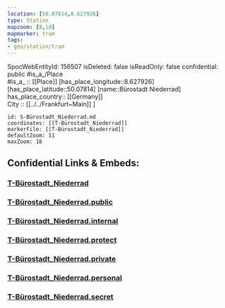 ```yaml
---
location: [50.07814,8.627926] 
type: Station 
mapzoom: [8,18] 
mapmarker: tram 
tags:
- geo/station/tram
---
```

SpocWebEntityId: 156507
isDeleted: false
isReadOnly: false
confidential: public
#is_a_/Place  
#is_a_ :: [[Place]] 
[has_place_longitude::8.627926] 
[has_place_latitude::50.07814] 
[name::Bürostadt Niederrad] 
has_place_country:: [[Germany]]  
City :: [[../../Frankfurt~Main]] ] 


```leaflet
id: S-Bürostadt_Niederrad.md
coordinates: [[T-Bürostadt_Niederrad]] 
markerFile: [[T-Bürostadt_Niederrad]] 
defaultZoom: 11 
maxZoom: 18
```


## Confidential Links & Embeds: 

### [T-Bürostadt_Niederrad](/_Standards/Earth/Continent/Europe/Europe~Central/Germany/Germany~West/Hessen/counties~Hessen/Frankfurt~Main/Stations-FFM~T/T-Bürostadt_Niederrad.md) 

### [T-Bürostadt_Niederrad.public](/_public/Earth/Continent/Europe/Europe~Central/Germany/Germany~West/Hessen/counties~Hessen/Frankfurt~Main/Stations-FFM~T/T-Bürostadt_Niederrad.public.md) 

### [T-Bürostadt_Niederrad.internal](/_internal/Earth/Continent/Europe/Europe~Central/Germany/Germany~West/Hessen/counties~Hessen/Frankfurt~Main/Stations-FFM~T/T-Bürostadt_Niederrad.internal.md) 

### [T-Bürostadt_Niederrad.protect](/_protect/Earth/Continent/Europe/Europe~Central/Germany/Germany~West/Hessen/counties~Hessen/Frankfurt~Main/Stations-FFM~T/T-Bürostadt_Niederrad.protect.md) 

### [T-Bürostadt_Niederrad.private](/_private/Earth/Continent/Europe/Europe~Central/Germany/Germany~West/Hessen/counties~Hessen/Frankfurt~Main/Stations-FFM~T/T-Bürostadt_Niederrad.private.md) 

### [T-Bürostadt_Niederrad.personal](/_personal/Earth/Continent/Europe/Europe~Central/Germany/Germany~West/Hessen/counties~Hessen/Frankfurt~Main/Stations-FFM~T/T-Bürostadt_Niederrad.personal.md) 

### [T-Bürostadt_Niederrad.secret](/_secret/Earth/Continent/Europe/Europe~Central/Germany/Germany~West/Hessen/counties~Hessen/Frankfurt~Main/Stations-FFM~T/T-Bürostadt_Niederrad.secret.md)

